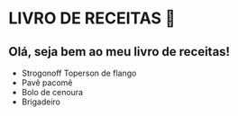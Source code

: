 # LIVRO DE RECEITAS :book:

## Olá, seja bem ao meu livro de receitas!

- Strogonoff Toperson de flango
- Pavê pacomê
- Bolo de cenoura
- Brigadeiro
